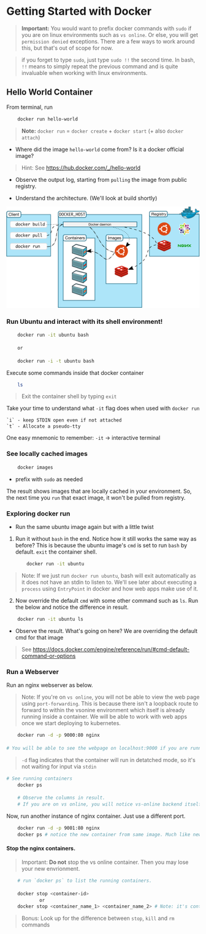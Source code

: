 # Getting Started with Docker

>**Important:** You would want to prefix docker commands with `sudo` if you are on linux environments such as `vs online`. Or else, you will get `permission denied` exceptions. There are a few ways to work around this, but that's out of scope for now.

> if you forget to type `sudo`, just type `sudo !!` the second time. In bash, `!!` means to simply repeat the previous command and is quite invaluable when working with linux environments. 

## Hello World Container

From terminal, run

```bash 
    docker run hello-world
```

> **Note:** `docker run` = `docker create` + `docker start` (+ also `docker attach`)

* Where did the image `hello-world` come from? Is it a docker official image?

>  Hint: See https://hub.docker.com/_/hello-world 

* Observe the output log, starting from `pulling` the image from public registry.

* Understand the architecture. (We'll look at build shortly)

![Docker Architecture](../../assets/docker_architecture.svg)

### Run Ubuntu and interact with its shell environment!

```bash
    docker run -it ubuntu bash

    or 

    docker run -i -t ubuntu bash
```

Execute some commands inside that docker container

```bash 
    ls
```

> Exit the container shell by typing `exit`

Take your time to understand what `-it` flag does when used with `docker run`

``` 
`i` - keep STDIN open even if not attached
`t` - Allocate a pseudo-tty
```

One easy mnemonic to remember: `-it` -> interactive terminal

### See locally cached images

```bash
    docker images 
```
*   prefix with `sudo` as needed

The result shows images that are locally cached in your environment. So, the next time you `run` that exact image, it won't be pulled from registry.

### Exploring docker run

* Run the same ubuntu image again but with a little twist

1. Run it without `bash` in the end. Notice how it still works the same way as before? This is because the ubuntu image's `cmd` is set to run `bash` by default. `exit` the container shell.
    ```bash
        docker run -it ubuntu
    ```

> Note: If we just run `docker run ubuntu`, bash will exit automatically as it does not have an stdin to listen to. We'll see later about executing a `process` using `EntryPoint` in docker and how web apps make use of it.

2. Now override the default `cmd` with some other command such as `ls`. Run the below and notice the difference in result.

```bash
    docker run -it ubuntu ls    
```

* Observe the result. What's going on here? We are overriding the default cmd for that image

> See https://docs.docker.com/engine/reference/run/#cmd-default-command-or-options

### Run a Webserver

Run an nginx webserver as below.

>Note: If you're on `vs online`, you will not be able to view the web page using `port-forwarding`. This is because there isn't a loopback route to forward to within the vsonine environment which itself is already running inside a container. We will be able to work with web apps once we start deploying to kubernetes.



```bash
    docker run -d -p 9000:80 nginx 

# You will be able to see the webpage on localhost:9000 if you are running docker locally or in a linux vm.

```

> `-d` flag indicates that the container will run in detatched mode, so it's not waiting for input via `stdin`

```bash
# See running containers
    docker ps

    # Observe the columns in result.
    # If you are on vs online, you will notice vs-online backend itself is a container too!
```

Now, run another instance of nginx container. Just use a different port.

```bash
    docker run -d -p 9001:80 nginx
    docker ps # notice the new container from same image. Much like new objects from a class.
```

#### Stop the nginx containers.

> Important: **Do not** stop the vs online container. Then you may lose your new envrionment.

```bash           
    # run `docker ps` to list the running containers. 

    docker stop <container-id> 
            or
    docker stop <container_name_1> <container_name_2> # Note: it's container name not image name.
```

> Bonus: Look up for the difference between `stop`, `kill` and `rm` commands